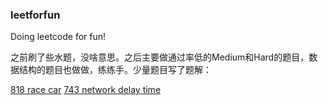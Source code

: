 ### leetforfun
Doing leetcode for fun!  

之前刷了些水题，没啥意思。之后主要做通过率低的Medium和Hard的题目，数据结构的题目也做做，练练手。少量题目写了题解：

[818 race car](./leet_818/readme.md)
[743 network delay time](./leet_743/readme.md)
